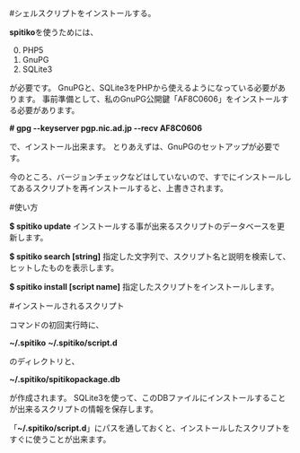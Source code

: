#シェルスクリプトをインストールする。

**spitiko**を使うためには、  

0. PHP5
0. GnuPG
0. SQLite3

が必要です。
GnuPGと、SQLite3をPHPから使えるようになっている必要があります。
事前準備として、私のGnuPG公開鍵「AF8C0606」をインストールする必要があります。

**\# gpg --keyserver pgp.nic.ad.jp --recv AF8C0606**

で、インストール出来ます。
とりあえずは、GnuPGのセットアップが必要です。

今のところ、バージョンチェックなどはしていないので、すでにインストールしてあるスクリプトを再インストールすると、上書きされます。

#使い方

**$ spitiko update**
インストールする事が出来るスクリプトのデータベースを更新します。

**$ spitiko search [string]**
指定した文字列で、スクリプト名と説明を検索して、ヒットしたものを表示します。

**$ spitiko install [script name]**
指定したスクリプトをインストールします。

#インストールされるスクリプト

コマンドの初回実行時に、

**~/.spitiko**
**~/.spitiko/script.d**

のディレクトリと、

**~/.spitiko/spitikopackage.db**

が作成されます。 SQLite3を使って、このDBファイルにインストールすることが出来るスクリプトの情報を保存します。

「**~/.spitiko/script.d**」にパスを通しておくと、インストールしたスクリプトをすぐに使うことが出来ます。
